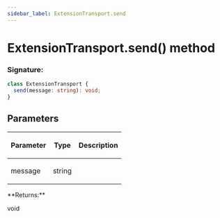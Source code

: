 ```yaml
---
sidebar_label: ExtensionTransport.send
---
```


# ExtensionTransport.send() method

### Signature:

```typescript
class ExtensionTransport {
  send(message: string): void;
}
```

## Parameters

<table><thead><tr><th>

Parameter

</th><th>

Type

</th><th>

Description

</th></tr></thead>
<tbody><tr><td>

message

</td><td>

string

</td><td>

</td></tr>
</tbody></table>
**Returns:**

void
